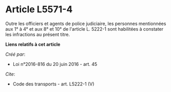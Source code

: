 # Article L5571-4

Outre les officiers et agents de police judiciaire, les personnes mentionnées aux 1° à 4° et aux 8° et 10° de l'article L.
5222-1 sont habilitées à constater les infractions au présent titre.

**Liens relatifs à cet article**

_Créé par_:

  - Loi n°2016-816 du 20 juin 2016 - art. 45

_Cite_:

  - Code des transports - art. L5222-1 (V)
